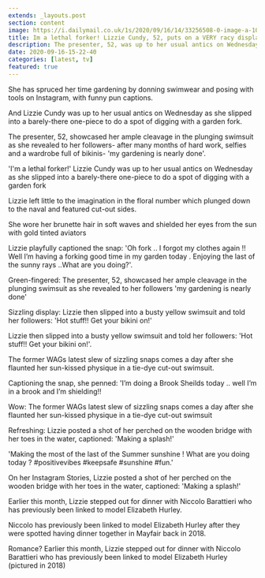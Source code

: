 ```yaml
---
extends: _layouts.post
section: content
image: https://i.dailymail.co.uk/1s/2020/09/16/14/33256508-0-image-a-103_1600263703033.jpg 
title: Im a lethal forker! Lizzie Cundy, 52, puts on a VERY racy display in a plunging floral swimsuit 
description: The presenter, 52, was up to her usual antics on Wednesday as she slipped into a barely-there one-piece to do a spot of digging with a garden fork.  
date: 2020-09-16-15-22-40 
categories: [latest, tv] 
featured: true 
--- 
```

She has spruced her time gardening by donning swimwear and posing with tools on Instagram, with funny pun captions. 

And Lizzie Cundy was up to her usual antics on Wednesday as she slipped into a barely-there one-piece to do a spot of digging with a garden fork. 

The presenter, 52, showcased her ample cleavage in the plunging swimsuit as she revealed to her followers- after many months of hard work, selfies and a wardrobe full of bikinis- 'my gardening is nearly done'. 

'I'm a lethal forker!' Lizzie Cundy was up to her usual antics on Wednesday as she slipped into a barely-there one-piece to do a spot of digging with a garden fork

Lizzie left little to the imagination in the floral number which plunged down to the naval and featured cut-out sides. 

She wore her brunette hair in soft waves and shielded her eyes from the sun with gold tinted aviators  

Lizzie playfully captioned the snap: 'Oh fork .. I forgot my clothes again !! Well I’m having a forking good time in my garden today . Enjoying the last of the sunny rays ..What are you doing?'. 

Green-fingered: The presenter, 52, showcased her ample cleavage in the plunging swimsuit as she revealed to her followers 'my gardening is nearly done'

Sizzling display: Lizzie then slipped into a busty yellow swimsuit and told her followers: 'Hot stuff!! Get your bikini on!'

Lizzie then slipped into a busty yellow swimsuit and told her followers: 'Hot stuff!! Get your bikini on!'. 

The former WAGs latest slew of sizzling snaps comes a day after she flaunted her sun-kissed physique in a tie-dye cut-out swimsuit. 

Captioning the snap, she penned: 'I’m doing a Brook Sheilds today .. well I’m in a brook and I’m shielding!! 

Wow: The former WAGs latest slew of sizzling snaps comes a day after she flaunted her sun-kissed physique in a tie-dye cut-out swimsuit

Refreshing: Lizzie posted a shot of her perched on the wooden bridge with her toes in the water, captioned: 'Making a splash!'

'Making the most of the last of the Summer sunshine ! What are you doing today ? #positivevibes #keepsafe #sunshine #fun.'   

On her Instagram Stories, Lizzie posted a shot of her perched on the wooden bridge with her toes in the water, captioned: 'Making a splash!'  

Earlier this month, Lizzie stepped out for dinner with Niccolo Barattieri who has previously been linked to model Elizabeth Hurley.   

Niccolo has previously been linked to model Elizabeth Hurley after they were spotted having dinner together in Mayfair back in 2018.

Romance? Earlier this month, Lizzie stepped out for dinner with Niccolo Barattieri who has previously been linked to model Elizabeth Hurley (pictured in 2018)

